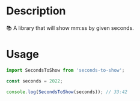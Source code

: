# Description

📚 A library that will show mm:ss by given seconds.

# Usage

```js
import SecondsToShow from 'seconds-to-show';

const seconds = 2022;

console.log(SecondsToShow(seconds)); // 33:42
```
